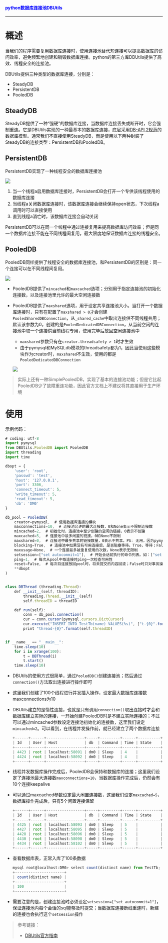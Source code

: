 #### <font color="blue">python数据库连接池DBUtils</font>

---

# 概述

当我们的程序需要复用数据库连接时，使用连接池替代短连接可以提高数据库的访问效率，避免频繁地创建和销毁数据库连接。python的第三方库DBUtils提供了高效、线程安全的连接池。

DBUtils提供三种类型的数据库连接，分别是：

* SteadyDB
* PersistentDB
* PooledDB

## SteadyDB

SteadyDB提供了一种“强硬”的数据库连接，当数据库连接丢失或断开时，它会强制重连。它是DBUtils实现的一种最基本的数据库连接，底层采用[DB-API 2规范](https://www.python.org/dev/peps/pep-0249/)的数据库模型。通常我们不直接使用SteadyDB，而是使用以下两种封装了SteadyDB的连接类型：PersistentDB和PooledDB。

## PersistentDB

PersistentDB实现了一种线程安全的数据库连接池

![](./image/dbutils_1.jpg)

1. 当一个线程a启用数据库连接时，PersistentDB会打开一个专供该线程使用的数据库连接
2. 当线程a关闭数据库连接时，该数据库连接会继续保持open状态，下次线程a调用时可以直接使用
3. 直到线程a消亡时，该数据库连接会自动关闭

PersistentDB可以在同一个线程中通过连接复用来提高数据库访问效率；但是同一个数据库连接不能在不同线程间复用，最大限度地保证数据库连接的线程安全。

## PooledDB

PooledDB同样提供了线程安全的数据库连接池，和PersistentDB的区别是：同一个连接可以在不同线程间复用。

![](./image/dbutils_2.jpg)

* PooledDB提供了`mincached`和`maxcached`选项；分别用于指定连接池的初始化连接数，以及连接池里允许的最大空闲连接数
* PooledDB提供了`maxshared`选项，用于设定共享连接池大小。当打开一个数据库连接时，只有在配置了`maxshared > 0`才会创建`PooledSharedDBConnection`，从`_shared_cache`中取出连接供不同线程共用；默认该参数为0，创建的是`PooledDedicatedDBConnection`，从当前空闲的连接池中取一个连接供当前线程专用，使用完毕后放回空闲连接池中

	* `maxshared`参数只有在`creator.threadsafety > 1`时才生效
	* 由于pymysql和MySQLdb模块的threadsafety都为1，因此当使用这些模块作为creator时，`maxshared`不生效，使用的都是`PooledDedicatedDBConnection`
	
	![](./image/dbutils_3.jpg)

> 实际上还有一种SimplePooledDB，实现了基本的连接池功能；但是它比起PooledDB少了故障重连功能，因此官方文档上不建议将其直接用于生产环境

# 使用

示例代码：

```js
# coding: utf-8
import pymysql
from DBUtils.PooledDB import PooledDB
import threading
import time

dbopt = {
    'user': 'root',
    'passwd': 'test',
    'host': '127.0.0.1',
    'port': 3306,
    'connect_timeout': 5,
    'write_timeout': 5,
    'read_timeout': 5,
    'db': 'DM0'
}

db_pool = PooledDB(
    creator=pymysql,  # 使用数据库连接的模块
    maxconnections=10,  # 连接池允许的最大连接数，0和None表示不限制连接数
    mincached=2,  # 初始化时，连接池中至少创建的空闲的链接，0表示不创建
    maxcached=5,  # 连接池中最多闲置的链接，0和None不限制
    maxshared=0,  # 连接池中最多共享的链接数量，0表示不共享。PS: 无用，因为pymysql和MySQLdb等模块的 threadsafety都为1，此值只有在creator.threadsafety > 1时设置才有效，否则创建的都是dedicated connection，即此连接是线程专用的。
    blocking=True,  # 连接池中如果没有可用连接后，是否阻塞等待。True，等待；False，不等待然后报错
    maxusage=None,  # 一个连接最多被重复使用的次数，None表示无限制
    setsession=["set autocommit=1"],  # 开始会话前执行的命令列表。如：["set datestyle to ...", "set time zone ..."]；务必要设置autocommit，否则可能导致该session的sql未提交
    ping=1,  # 每次从pool中取连接时ping一次检查可用性
    reset=False,  # 每次将连接放回pool时，将未提交的内容回滚；False时只对事务操作进行回滚
    **dbopt
)


class DBThread (threading.Thread):
    def __init__(self, threadID):
        threading.Thread.__init__(self)
        self.threadID = threadID

    def run(self):
        conn = db_pool.connection()
        cur = conn.cursor(pymysql.cursors.DictCursor)
        cur.execute("INSERT INTO TestTb(name) VALUES(%s)", ["t-{0}".format(self.threadID), ])
        print "thread-{0}".format(self.threadID)


if __name__ == "__main__":
    time.sleep(10)
    for i in xrange(100):
        t = DBThread(i)
        t.start()
    time.sleep(10)
```

* DBUtils的使用方式很简单，通过`PooledDB()`创建连接池；然后通过`connection()`方法取出连接进行操作即可
* 这里我们创建了100个线程进行并发插入操作，设定最大数据库连接数maxconnections为10
* DBUtils建立的是惰性连接，也就是只有调用`connection()`取出连接时才会和数据库建立实际的连接，一开始创建PooledDB时是不建立实际连接的；不过可以通过mincached参数设定连接池初始化的连接数，这里我们设定`mincached=2`。可以看到，在线程并发操作前，就已经建立了两个数据库连接

	```js
	+------+------+-----------------+-----+---------+------+----------+-----------------------+
	| Id   | User | Host            | db  | Command | Time | State    | Info                  |
	+------+------+-----------------+-----+---------+------+----------+-----------------------+
	| 4423 | root | localhost:58091 | dm0 | Sleep   | 4    |          | <null>                |
	| 4424 | root | localhost:58092 | dm0 | Sleep   | 4    |          | <null>                |
	+------+------+-----------------+-----+---------+------+----------+-----------------------+
	```

* 线程并发数据库操作完成后，PooledDB会保持和数据库的连接；这里我们设定了连接池最大连接数`maxconnections=10`，当数据库操作完成后，仍然会有10个连接keepalive
* 可以通过maxcached参数设定最大闲置连接数，这里我们设定`maxcached=5`，数据库操作完成后，只有5个闲置连接保留

	```js
	+------+------+-----------------+-----+---------+------+----------+-----------------------+
	| Id   | User | Host            | db  | Command | Time | State    | Info                  |
	+------+------+-----------------+-----+---------+------+----------+-----------------------+
	| 4425 | root | localhost:58093 | dm0 | Sleep   | 5    |          | <null>                |
	| 4427 | root | localhost:58095 | dm0 | Sleep   | 5    |          | <null>                |
	| 4428 | root | localhost:58096 | dm0 | Sleep   | 5    |          | <null>                |
	| 4430 | root | localhost:58098 | dm0 | Sleep   | 5    |          | <null>                |
	| 4434 | root | localhost:58102 | dm0 | Sleep   | 5    |          | <null>                |
	+------+------+-----------------+-----+---------+------+----------+-----------------------+
	```
	
* 查看数据库表，正常入库了100条数据

	```js
	mysql root@localhost:DM0> select count(distinct name) from TestTb;
	+----------------------+
	| count(distinct name) |
	+----------------------+
	| 100                  |
	+----------------------+
	```
	
* 需要注意的是，创建连接池时必须设定`setsession=["set autocommit=1"]`，保证连接池内每个会话的sql能够及时提交；当数据库连接断线重连时，新建的连接也会执行这个`setsession`操作

> 参考链接：
> 
> * [DBUtils官方指南](https://cito.github.io/w4py-olde-docs/Webware/DBUtils/Docs/UsersGuide.html)